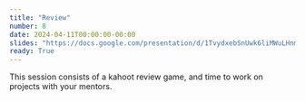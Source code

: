 ```yaml
---
title: "Review"
number: 8
date: 2024-04-11T00:00:00-00:00
slides: "https://docs.google.com/presentation/d/1TvydxebSnUwk6liMWuLHnm3TsgolWmgCraZbnU2TbWs/edit?usp=sharing"
ready: True
---
```


This session consists of a kahoot review game, and time to work on projects with your mentors.